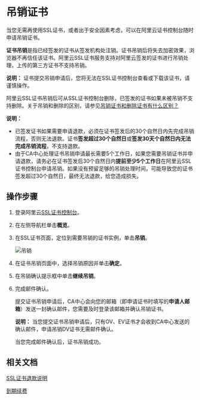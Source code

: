 # 吊销证书

当您无需再使用SSL证书，或者出于安全因素考虑，可以在阿里云证书控制台随时申请吊销证书。

**证书吊销**是指已经签发的证书从签发机构处注销。证书吊销后将失去加密效果，浏览器不再信任该证书。阿里云SSL证书服务支持对阿里云签发的证书进行吊销处理，上传的第三方证书不支持吊销。

**说明：** 证书提交吊销申请后，您将无法在SSL证书控制台查看或下载该证书，请谨慎操作。

阿里云SSL证书吊销后可从SSL证书控制台删除，已签发的证书如果未被吊销不支持删除。关于吊销和删除的区别，请参见[吊销证书和删除证书有什么区别？](/cn.zh-CN/证书管理/常见问题/吊销证书和删除证书有什么区别？.md)

**说明：**

-   已签发证书如果需要申请退款，必须在证书签发后的30个自然日内先完成吊销流程，否则无法退款。证书**签发超过30个自然日**或**签发30天个自然日内无法完成吊销流程**，不支持退款。
-   由于CA中心处理证书吊销申请最长需要5个工作日，如果您需要吊销证书并申请退款，请务必在证书签发后30个自然日内**提前至少5个工作日**在阿里云SSL证书控制台申请吊销。如果没有预留足够的吊销处理时间，可能导致您的证书签发超过30个自然日，最终无法退款，给您造成损失。

## 操作步骤

1.  登录阿里云[SSL证书控制台](https://yundunnext.console.aliyun.com/?p=cas)。

2.  在左侧导航栏单击**概览**。

3.  在SSL证书页面，定位到需要吊销的证书实例，单击**吊销**。

    ![吊销](https://static-aliyun-doc.oss-cn-hangzhou.aliyuncs.com/assets/img/zh-CN/3516669951/p39609.png)

4.  在证书吊销页面中，选择吊销原因并单击**确定**。

5.  在吊销确认提示框中单击**继续吊销**。

6.  完成邮件确认。

    提交证书吊销申请后，CA中心会向您的邮箱（即申请证书时填写的**申请人邮箱**）发送一封确认邮件，您需要及时登录该邮箱并确认吊销证书。

    **说明：** 当您提交证书吊销申请后，只有OV、EV证书才会收到CA中心发送的确认邮件，申请吊销DV证书无需邮件确认。

    当您完成邮件确认后，证书吊销成功。


## 相关文档

[SSL证书退款说明](/cn.zh-CN/计量计费/SSL证书退款说明.md)

[到期续费](/cn.zh-CN/计量计费/到期续费.md)


